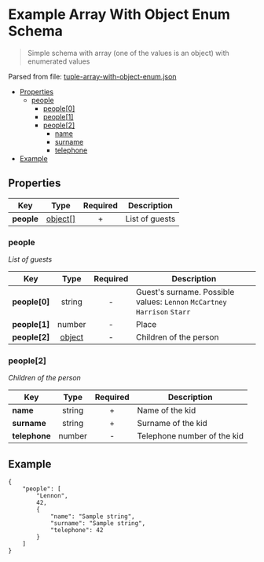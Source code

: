 # __Example Array With Object Enum Schema__
> Simple schema with array (one of the values is an object) with enumerated values

Parsed from file: [tuple-array-with-object-enum.json](https://github.com/McCastles/JMC/blob/master/examples/simple/simple-array-with-object-enum.json)
* [Properties](#properties)
	* [people](#people)
		* [people[0]](#people)
		* [people[1]](#people)
		* [people[2]](#people[2])
			* [name](#people[2])
			* [surname](#people[2])
			* [telephone](#people[2])
* [Example](#example)
## __Properties__

|Key|Type|Required|Description|
|-|:-:|:-:|-|
|__people__|[object[]](#people)|+|List of guests|
### __people__
_List of guests_

|Key|Type|Required|Description|
|-|:-:|:-:|-|
|__people[0]__|string|-|Guest's surname. Possible values: `Lennon` `McCartney` `Harrison` `Starr`|
|__people[1]__|number|-|Place|
|__people[2]__|[object](#people[2])|-|Children of the person|
### __people[2]__
_Children of the person_

|Key|Type|Required|Description|
|-|:-:|:-:|-|
|__name__|string|+|Name of the kid|
|__surname__|string|+|Surname of the kid|
|__telephone__|number|-|Telephone number of the kid|
## __Example__
```
{
    "people": [
        "Lennon",
        42,
        {
            "name": "Sample string",
            "surname": "Sample string",
            "telephone": 42
        }
    ]
}
```